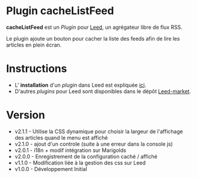 Plugin cacheListFeed
====================

**cacheListFeed** est un _Plugin_ pour [Leed](http://projet.idleman.fr/leed), un agrégateur libre de flux RSS.

Le plugin ajoute un bouton pour cacher la liste des feeds afin de lire les articles en plein écran.

Instructions
============

* L' **installation** d'un _plugin_ dans Leed est expliquée [ici](http://projet.idleman.fr/leed/?page=Plugins).
* D'autres _plugins_ pour Leed sont disponibles dans le dépôt [Leed-market](https://github.com/ldleman/Leed-market).

Version
=======

* v2.1.1  -  Utilise la CSS dynamique pour choisir la largeur de l'affichage des articles quand le menu est affiché
* v2.1.0  -  ajout d'un controle (suite à une erreur dans la console js)
* v2.0.1  -  i18n + modif intégration sur Marigolds
* v2.0.0  -  Enregistrement de la configuration caché / affiché
* v1.1.0  -  Modification liée à la gestion des css sur Leed
* v1.0.0  -  Développement Initial
